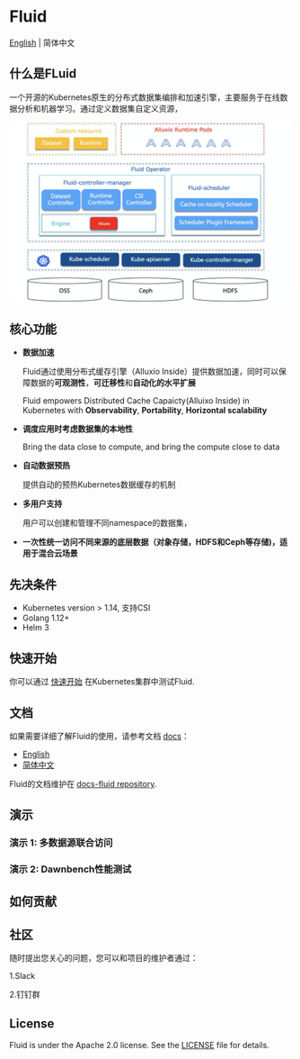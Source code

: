 # Fluid

[English](./README.md) | 简体中文

## 什么是FLuid

一个开源的Kubernetes原生的分布式数据集编排和加速引擎，主要服务于在线数据分析和机器学习。通过定义数据集自定义资源，

![architecture.png](./static/architecture.png)

## 核心功能

- __数据加速__

	Fluid通过使用分布式缓存引擎（Alluxio Inside）提供数据加速，同时可以保障数据的**可观测性**，**可迁移性**和**自动化的水平扩展**

    Fluid empowers Distributed Cache Capaicty(Alluixo Inside) in Kubernetes with  **Observability**, **Portability**, **Horizontal scalability**

- __调度应用时考虑数据集的本地性__

  	Bring the data close to compute, and bring the compute close to data

- __自动数据预热__

  	提供自动的预热Kubernetes数据缓存的机制

- __多用户支持__

	用户可以创建和管理不同namespace的数据集，

- __一次性统一访问不同来源的底层数据（对象存储，HDFS和Ceph等存储)，适用于混合云场景__



## 先决条件

- Kubernetes version > 1.14, 支持CSI
- Golang 1.12+
- Helm 3

## 快速开始

你可以通过 [快速开始](docs/installation/installation_cn/README.md) 在Kubernetes集群中测试Fluid.

## 文档

如果需要详细了解Fluid的使用，请参考文档 [docs](https://github.com/fluid-cloudnative/docs-fluid)：

- [English](https://github.com/fluid-cloudnative/docs-fluid/blob/master/en/TOC.md)
- [简体中文](https://github.com/fluid-cloudnative/docs-fluid/blob/master/zh/TOC.md)

Fluid的文档维护在 [docs-fluid repository](https://github.com/fluid-cloudnative/docs-fluid). 

## 演示

### 演示 1: 多数据源联合访问

### 演示 2: Dawnbench性能测试

## 如何贡献

## 社区

随时提出您关心的问题，您可以和项目的维护者通过：

1.Slack

2.钉钉群


## License

Fluid is under the Apache 2.0 license. See the [LICENSE](./LICENSE) file for details.